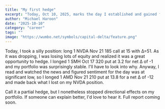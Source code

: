 ```yaml
---
title: "My first hedge"
excerpt: "Today, Oct 10, 2025, marks the day I established and gained from a successful hedge in the equity options!"
author: "Michael Haroon"
date: "2025-10-10"
category: "career"
tags: ""
image: "https://wumbo.net/symbols/capital-delta/feature.png"
---
```


Today, I took a silly position: long 1 NVDA Nov 21 185 call at 15 with Δ=51. As it was dropping, I was losing lots of equity and realized it was a great opportunity to hedge. I longed 1 SMH Oct 17 320 put at 3.2 for net Δ of -1 and my portfolio was surprisingly stable. I'll have to look into why. Anyway, I read and watched the news and figured sentiment for the day was at significant low, so I longed 1 AMD Nov 21 210 put at 13.8 for a net Δ of -12 and made back what I lost on my NVDA position.

Call it a partial hedge, but I nonetheless stopped directional effects on my portfolio. If someone can explain better, I'd love to hear it. Full report coming soon.